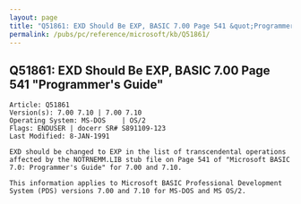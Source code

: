 ```yaml
---
layout: page
title: "Q51861: EXD Should Be EXP, BASIC 7.00 Page 541 &quot;Programmer's Guide&quot;"
permalink: /pubs/pc/reference/microsoft/kb/Q51861/
---
```


## Q51861: EXD Should Be EXP, BASIC 7.00 Page 541 &quot;Programmer's Guide&quot;

	Article: Q51861
	Version(s): 7.00 7.10 | 7.00 7.10
	Operating System: MS-DOS    | OS/2
	Flags: ENDUSER | docerr SR# S891109-123
	Last Modified: 8-JAN-1991
	
	EXD should be changed to EXP in the list of transcendental operations
	affected by the NOTRNEMM.LIB stub file on Page 541 of "Microsoft BASIC
	7.0: Programmer's Guide" for 7.00 and 7.10.
	
	This information applies to Microsoft BASIC Professional Development
	System (PDS) versions 7.00 and 7.10 for MS-DOS and MS OS/2.
